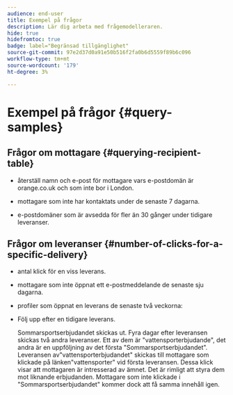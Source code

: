 ```yaml
---
audience: end-user
title: Exempel på frågor
description: Lär dig arbeta med frågemodelleraren.
hide: true
hidefromtoc: true
badge: label="Begränsad tillgänglighet"
source-git-commit: 97e2d37d0a91e50b516f2fa0b6d5559f89b6c096
workflow-type: tm+mt
source-wordcount: '179'
ht-degree: 3%

---
```


# Exempel på frågor {#query-samples}

## Frågor om mottagare {#querying-recipient-table}

* återställ namn och e-post för mottagare vars e-postdomän är orange.co.uk och som inte bor i London.

* mottagare som inte har kontaktats under de senaste 7 dagarna.

* e-postdomäner som är avsedda för fler än 30 gånger under tidigare leveranser.

## Frågor om leveranser {#number-of-clicks-for-a-specific-delivery}

* antal klick för en viss leverans.

* mottagare som inte öppnat ett e-postmeddelande de senaste sju dagarna.

* profiler som öppnat en leverans de senaste två veckorna:

* Följ upp efter en tidigare leverans.

  Sommarsportserbjudandet skickas ut. Fyra dagar efter leveransen skickas två andra leveranser. Ett av dem är &quot;vattensporterbjudande&quot;, det andra är en uppföljning av det första &quot;Sommarsportserbjudandet&quot;. Leveransen av&quot;vattensporterbjudandet&quot; skickas till mottagare som klickade på länken&quot;vattensporter&quot; vid första leveransen. Dessa klick visar att mottagaren är intresserad av ämnet. Det är rimligt att styra dem mot liknande erbjudanden. Mottagare som inte klickade i &quot;Sommarsportserbjudandet&quot; kommer dock att få samma innehåll igen.
